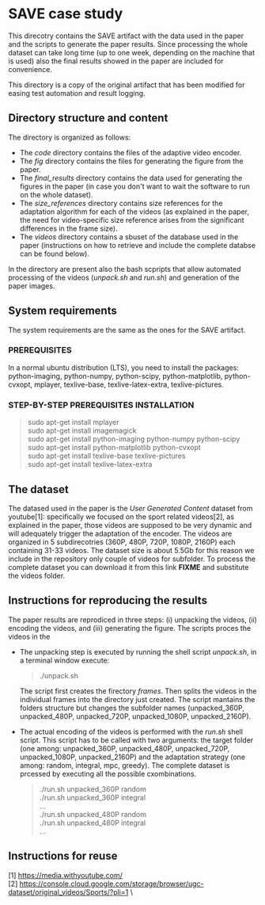 # SAVE case study 
This direcotry contains the SAVE artifact with the data used in the paper and the scripts to generate the paper results. Since processing the whole dataset can take long time (up to one week, depending on the machine that is used) also the final results showed in the paper are included for convenience.

This directory is a copy of the original artifact that has been modified for easing test automation and result logging.

## Directory structure and content
The directory is organized as follows:
  * The *code* directory contains the files of the adaptive video encoder.
  * The *fig* directory contains the files for generating the figure from the paper.
  * The *final_results* directory contains the data used for generating the figures in the paper (in case you don't want to wait the software to run on the whole dataset).
  * The *size_references* directory contains size references for the adaptation algorithm for each of the videos (as explained in the paper, the need for video-specific size reference arises from the significant differences in the frame size).
  * The *videos* directory contains a sbuset of the database used in the paper (instructions on how to retrieve and include the complete databse can be found below).
  
In the directory are present also the bash scpripts that allow automated processing of the videos (*unpack.sh* and *run.sh*) and generation of the paper images.

## System requirements
The system requirements are the same as the ones for the SAVE artifact.

### PREREQUISITES
In a normal ubuntu distribution (LTS), you need to install the packages:
python-imaging, python-numpy, python-scipy, python-matplotlib, python-cvxopt, mplayer, texlive-base, texlive-latex-extra, texlive-pictures.

### STEP-BY-STEP PREREQUISITES INSTALLATION
 > sudo apt-get install mplayer \
 > sudo apt-get install imagemagick \
 > sudo apt-get install python-imaging python-numpy python-scipy \
 > sudo apt-get install python-matplotlib python-cvxopt \
 > sudo apt-get install texlive-base texlive-pictures \
 > sudo apt-get install texlive-latex-extra 

## The dataset
The datased used in the paper is the *User Generated Content* dataset from youtube[1]: specifically we focused on the sport related videos[2], as explained in the paper, those videos are supposed to be very dynamic and will adequately trigger the adaptation of the encoder. The videos are organized in 5 subdirecotries (360P, 480P, 720P, 1080P, 2160P) each containing 31-33 videos. The dataset size is about 5.5Gb for this reason we include in the repository only couple of videos for subfolder. To process the complete dataset you can download it from this link **FIXME** and substitute the videos folder.

## Instructions for reproducing the results
The paper results are reprodiced in three steps: (i) unpacking the videos, (ii) encoding the videos, and (iii) generating the figure. The scripts proces the videos in the 

  * The unpacking step is executed by running the shell script *unpack.sh*, in a terminal window execute:
    > ./unpack.sh 
    
    The script first creates the firectory *frames*. Then splits the videos in the individual frames into the directory just created. The script mantains the folders structure but changes the subfolder names (unpacked_360P, unpacked_480P, unpacked_720P, unpacked_1080P, unpacked_2160P).
    
  * The actual encoding of the videos is performed with the *run.sh* shell script. This script has to be called with two arguments: the target folder (one among: unpacked_360P, unpacked_480P, unpacked_720P, unpacked_1080P, unpacked_2160P) and the adaptation strategy (one among: random, integral, mpc, greedy). The complete dataset is prcessed by executing all the possible cxombinations.
    > ./run.sh unpacked_360P random \
    > ./run.sh unpacked_360P integral \
    > ... \
    > ./run.sh unpacked_480P random \
    > ./run.sh unpacked_480P integral \
    > ... 
    

## Instructions for reuse




[1] https://media.withyoutube.com/ \
[2] https://console.cloud.google.com/storage/browser/ugc-dataset/original_videos/Sports/?pli=1 \
